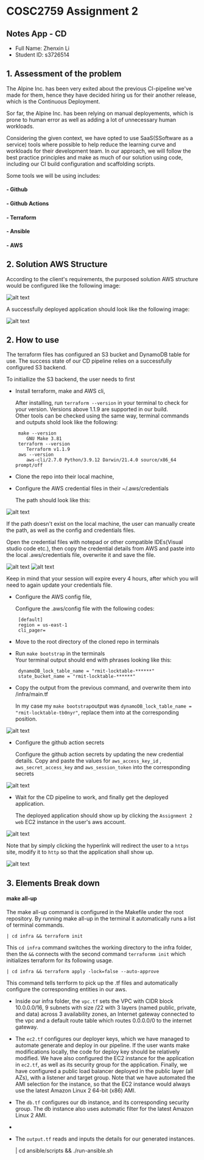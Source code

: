 # COSC2759 Assignment 2
## Notes App - CD
- Full Name: Zhenxin Li
- Student ID: s3726514

## 1. Assessment of the problem
  The Alpine Inc. has been very exited about the previous CI-pipeline we've made for them, hence they have decided hiring us for their another release, which is the Continuous Deployment.  
  
  Sor far, the Alpine Inc. has been relying on manual deployements, which is prone to human error as well as adding a lot of unnecessary human workloads.   
    
  Considering the given context, we have opted to use SaaS(SSoftware as a service) tools where possible to help reduce the learning curve and workloads for their development team. In our approach, we will follow the best practice principles and make as much of our solution using code, including our CI build configuration and scaffolding scripts.  
  
  Some tools we will be using includes:  
  
#### - Github 
#### - Github Actions
#### - Terraform
#### - Ansible
#### - AWS  

## 2. Solution AWS Structure  

  According to the client's requirements, the purposed solution AWS structure would be configured like the following image:  
  
![alt text](https://github.com/rmit-computing-technologies/cosc2759-assignment-2-ZhenxinLi/blob/feature/img/awsDiagram.jpg?raw=true)  

  A successfully deployed application should look like the following image:  
  
![alt text](https://github.com/rmit-computing-technologies/cosc2759-assignment-2-ZhenxinLi/blob/feature/img/Application.jpg?raw=true)  

## 2. How to use
  The terraform files has configured an S3 bucket and DynamoDB table for use. The success state of our CD pipeline relies on a successfully configured S3 backend.  
 
  To initiallize the S3 backend, the user needs to first  

* Install terraform, make and AWS cli,  

  After installing, run `terraform --version` in your terminal to check for your version. Versions above 1.1.9 are supported in our build.  
  Other tools can be checked using the same way, terminal commands and outputs shold look like the following:  
      
       make --version   
          GNU Make 3.81   
       terraform --version  
          Terraform v1.1.9  
       aws --version  
          aws-cli/2.7.0 Python/3.9.12 Darwin/21.4.0 source/x86_64 prompt/off  
  
* Clone the repo into their local machine, 
* Configure the AWS credential files in their ~/.aws/credentials  

  The path should look like this:  
  
![alt text](https://github.com/rmit-computing-technologies/cosc2759-assignment-2-ZhenxinLi/blob/feature/img/awsCredentials.png?raw=true)  

  If the path doesn't exist on the local machine, the user can manually create the path, as well as the config and credentials files.  
  
  Open the credential files with notepad or other compatible IDEs(Visual studio code etc.), then copy the credential details from AWS and paste into the local .aws/credentials file, overwrite it and save the file.  
  
![alt text](https://github.com/rmit-computing-technologies/cosc2759-assignment-2-ZhenxinLi/blob/feature/img/awsCredentials2.jpg?raw=true)
![alt text](https://github.com/rmit-computing-technologies/cosc2759-assignment-2-ZhenxinLi/blob/feature/img/awsCredentials3.jpg?raw=true)
  
  Keep in mind that your session will expire every 4 hours, after which you will need to again update your credentials file.
  
* Configure the AWS config file, 

  Configure the .aws/config file with the following codes:  
  
       [default] 
       region = us-east-1 
       cli_pager=   

  
* Move to the root directory of the cloned repo in terminals
* Run `make bootstrap` in the terminals  
  Your terminal output should end with phrases looking like this:  
  
       dynamoDB_lock_table_name = "rmit-locktable-******"
       state_bucket_name = "rmit-locktable-******"
      
* Copy the output from the previous command, and overwrite them into /infra/main.tf  

  In my case my `make bootstrap`output was `dynamoDB_lock_table_name = "rmit-locktable-tb0nyr"`, replace them into at the corresponding position.   
  
![alt text](https://github.com/rmit-computing-technologies/cosc2759-assignment-2-ZhenxinLi/blob/feature/img/S32.jpg?raw=true)  


* Configure the github action secrets  
  
  Configure the github action secrets by updating the new credential details. Copy and paste the values for `aws_access_key_id` , `aws_secret_access_key` and `aws_session_token` into the corresponding secrets  
  
![alt text](https://github.com/rmit-computing-technologies/cosc2759-assignment-2-ZhenxinLi/blob/feature/img/githubSecrets.jpg?raw=true)  

* Wait for the CD pipeline to work, and finally get the deployed application.  

  The deployed application should show up by clicking the `Assignment 2 web` EC2 instance in the user's aws account.  
  
![alt text](https://github.com/rmit-computing-technologies/cosc2759-assignment-2-ZhenxinLi/blob/feature/img/ec2.jpg?raw=true)  
  
  Note that by simply clicking the hyperlink will redirect the user to a `https` site, modify it to `http` so that the application shall show up.  
  
![alt text](https://github.com/rmit-computing-technologies/cosc2759-assignment-2-ZhenxinLi/blob/feature/img/Application.jpg?raw=true)    

## 3. Elements Break down  
 
#### make all-up  
  
  The make all-up command is configured in the Makefile under the root repository. By running make all-up in the terminal it automatically runs a list of terminal commands.
   
    | cd infra && terraform init
  
  This `cd infra` command switches the working directory to the infra folder, then the `&&` connects with the second command `terraformm init` which initializes terraform for its following usage.
  
    | cd infra && terraform apply -lock=false --auto-approve   

  This command tells terrform to pick up the .tf files and automatically configure the corresponding entities in our aws.  
  
* Inside our infra folder, the `vpc.tf` sets the VPC with CIDR block 10.0.0.0/16, 9 subnets with size /22 with 3 layers (named public, private, and data) across 3 availability zones, an Internet gateway connected to the vpc and a default route table which routes 0.0.0.0/0 to the internet gateway.
* The `ec2.tf` configures our deployer keys, which we have managed to automate generate and deploy in our pipeline. If the user wants make modifications locally, the code for deploy key should be relatively modified. We have also configured the EC2 instance for the application in `ec2.tf`, as well as its security group for the application. Finally, we have configured a public load balancer deployed in the public layer (all AZs), with a listener and target group. Note that we have automated the AMI selection for the instance, so that the EC2 instance would always use the latest Amazon Linux 2 64-bit (x86) AMI.   
* The `db.tf` configures our db instance, and its corresponding security group. The db instance also uses automatic filter for the latest Amazon Linux 2 AMI.  
* 
* The `output.tf` reads and inputs the details for our generated instances. 
  
     | cd ansible/scripts && ./run-ansible.sh
